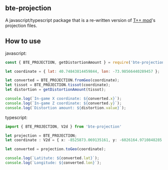 
## bte-projection

A javascript/typescript package that is a re-written version of [T++ mod](https://github.com/BuildTheEarth/terraplusplus)'s projection files.

## How to use

javascript:

```js
const { BTE_PROJECTION, getDistortionAmount } = require('bte-projection')

let coordinate = { lat: 40.74843814459844, lon: -73.98566440289457 };

let converted = BTE_PROJECTION.fromGeo(coordinate);
let tissot = BTE_PROJECTION.tissot(coordinate);
let distortion = getDistortionAmount(tissot);

console.log(`In-game X coordinate: ${converted.x}`);
console.log(`In-game Z coordinate: ${converted.y}`);
console.log(`Distortion amount: ${distortion.value}`);
```

typescript:

```ts
import { BTE_PROJECTION, V2d } from 'bte-projection'

let projection = BTE_PROJECTION;
let coordinate : V2d = { x: -8525873.069135161, y: -6026164.9710848285 };

let converted = projection.toGeo(coordinate);

console.log(`Latitute: ${converted.lat}`);
console.log(`Longitude: ${converted.lon}`);
```
